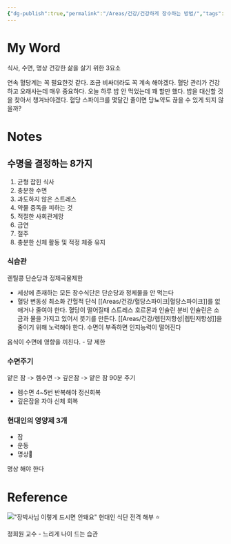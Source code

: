 ```yaml
---
{"dg-publish":true,"permalink":"/Areas/건강/건강하게 장수하는 방법/","tags":["건강","수면","식습관","명상","당질제한"],"noteIcon":"","created":"2023-12-21T09:14:41.636+09:00"}
---
```



# My Word
식사, 수면, 명상
건강한 삶을 살기 위한 3요소


연속 혈당계는 꼭 필요한것 같다. 조금 비싸더라도 꼭 계속 해야겠다.
혈당 관리가 건강하고 오래사는데 매우 중요하다.
오늘 하루 밥 안 먹었는데 꽤 할만 했다. 밥을 대신할 것을 찾아서 챙겨놔야겠다.
혈당 스파이크를 몇달간 줄이면 당뇨약도 끊을 수 있게 되지 않을까?

# Notes
## 수명을 결정하는 8가지
1. 균형 잡힌 식사
2. 충분한 수면
3. 과도하지 않은 스트레스
4. 약물 중독을 피하는 것
5. 적절한 사회관계망
6. 금연
7. 절주
8. 충분한 신체 활동 및 적정 체중 유지

### 식습관
렌틸콩
단순당과 정제곡물제한
- 세상에 존재하는 모든 장수식단은 단순당과 정제물을 안 먹는다
- 혈당 변동성 최소화
간헐적 단식
[[Areas/건강/혈당스파이크\|혈당스파이크]]를 없애거나 줄여야 한다.
혈당이 떨어질때 스트레스 호르몬과 인슐린 분비
인슐린은 소금과 물을 가지고 있어서 붓기를 만든다.
[[Areas/건강/렙틴저항성\|렙틴저항성]]을 줄이기 위해 노력해야 한다.
수면이 부족하면 인지능력이 떨어진다

음식이 수면에 영향을 끼친다. - 당 제한

### 수면주기
얕은 잠 -> 렘수면 -> 깊은잠 -> 얕은 잠
	90분 주기
- 렘수면 4~5번 반복해야 정신회복
- 깊은잠을 자야 신체 회복

### 현대인의 영양제 3개
- 잠
- 운동
- 명상

명상 해야 한다

# Reference
!["장박사님 이렇게 드시면 안돼요" 현대인 식단 전격 해부 ⭐️](https://youtu.be/3VL4QCnTia0?si=9DhnNPEZcAWLI3cL)

정희원 교수 - 느리게 나이 드는 습관
